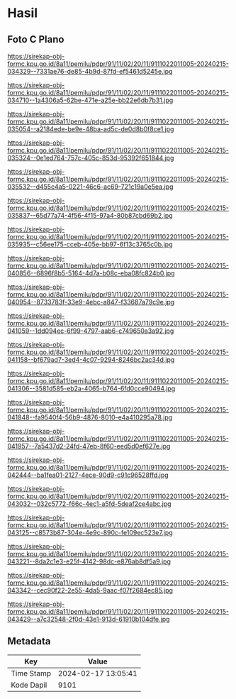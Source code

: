 # Hasil

## Foto C Plano

https://sirekap-obj-formc.kpu.go.id/8a11/pemilu/pdpr/91/11/02/20/11/9111022011005-20240215-034329--7331ae76-de85-4b9d-87fd-ef5461d5245e.jpg

https://sirekap-obj-formc.kpu.go.id/8a11/pemilu/pdpr/91/11/02/20/11/9111022011005-20240215-034710--1a4306a5-62be-471e-a25e-bb22e6db7b31.jpg

https://sirekap-obj-formc.kpu.go.id/8a11/pemilu/pdpr/91/11/02/20/11/9111022011005-20240215-035054--a2184ede-be9e-48ba-ad5c-de0d8b0f8ce1.jpg

https://sirekap-obj-formc.kpu.go.id/8a11/pemilu/pdpr/91/11/02/20/11/9111022011005-20240215-035324--0e1ed764-757c-405c-853d-95392f651844.jpg

https://sirekap-obj-formc.kpu.go.id/8a11/pemilu/pdpr/91/11/02/20/11/9111022011005-20240215-035532--d455c4a5-0221-46c6-ac69-721c19a0e5ea.jpg

https://sirekap-obj-formc.kpu.go.id/8a11/pemilu/pdpr/91/11/02/20/11/9111022011005-20240215-035837--65d77a74-4f56-4f15-97a4-80b87cbd69b2.jpg

https://sirekap-obj-formc.kpu.go.id/8a11/pemilu/pdpr/91/11/02/20/11/9111022011005-20240215-035935--c56ee175-cceb-405e-bb97-6f13c3765c0b.jpg

https://sirekap-obj-formc.kpu.go.id/8a11/pemilu/pdpr/91/11/02/20/11/9111022011005-20240215-040856--6896f8b5-5164-4d7a-b08c-eba08fc824b0.jpg

https://sirekap-obj-formc.kpu.go.id/8a11/pemilu/pdpr/91/11/02/20/11/9111022011005-20240215-040954--8733783f-33e9-4ebc-a847-f33687a79c9e.jpg

https://sirekap-obj-formc.kpu.go.id/8a11/pemilu/pdpr/91/11/02/20/11/9111022011005-20240215-041059--1dd094ec-6f99-4797-aab6-c749650a3a92.jpg

https://sirekap-obj-formc.kpu.go.id/8a11/pemilu/pdpr/91/11/02/20/11/9111022011005-20240215-041158--bf679ad7-3ed4-4c07-9294-8246bc2ac34d.jpg

https://sirekap-obj-formc.kpu.go.id/8a11/pemilu/pdpr/91/11/02/20/11/9111022011005-20240215-041306--3581d585-eb2a-4065-b764-6fd0cce90494.jpg

https://sirekap-obj-formc.kpu.go.id/8a11/pemilu/pdpr/91/11/02/20/11/9111022011005-20240215-041848--fa9540f4-56b9-4876-8010-e4a410295a78.jpg

https://sirekap-obj-formc.kpu.go.id/8a11/pemilu/pdpr/91/11/02/20/11/9111022011005-20240215-041957--7a5437d2-24fd-47eb-8f60-eed5d0ef627e.jpg

https://sirekap-obj-formc.kpu.go.id/8a11/pemilu/pdpr/91/11/02/20/11/9111022011005-20240215-042444--ba1fea01-2127-4ece-90d9-c91c96528ffd.jpg

https://sirekap-obj-formc.kpu.go.id/8a11/pemilu/pdpr/91/11/02/20/11/9111022011005-20240215-043032--032c5772-f66c-4ec1-a5fd-5deaf2ce4abc.jpg

https://sirekap-obj-formc.kpu.go.id/8a11/pemilu/pdpr/91/11/02/20/11/9111022011005-20240215-043125--c8573b87-304e-4e9c-890c-fe109ec523e7.jpg

https://sirekap-obj-formc.kpu.go.id/8a11/pemilu/pdpr/91/11/02/20/11/9111022011005-20240215-043221--8da2c1e3-e25f-4142-98dc-e876ab8df5a9.jpg

https://sirekap-obj-formc.kpu.go.id/8a11/pemilu/pdpr/91/11/02/20/11/9111022011005-20240215-043342--cec90f22-2e55-4da5-9aac-f07f2684ec85.jpg

https://sirekap-obj-formc.kpu.go.id/8a11/pemilu/pdpr/91/11/02/20/11/9111022011005-20240215-043429--a7c32548-2f0d-43e1-913d-61910b104dfe.jpg


## Metadata

| Key        | Value               |
| ---------- | ------------------- |
| Time Stamp | 2024-02-17 13:05:41 |
| Kode Dapil | 9101                |



